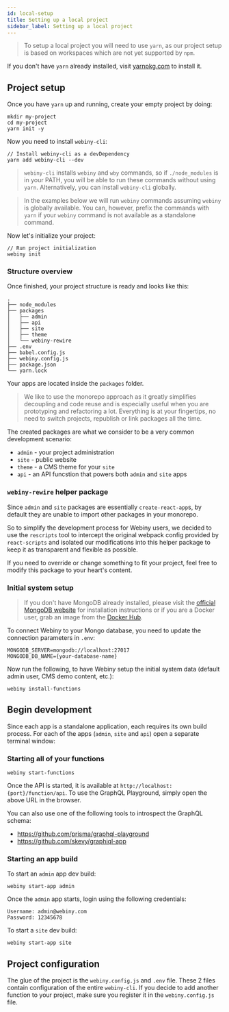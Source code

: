 ```yaml
---
id: local-setup
title: Setting up a local project
sidebar_label: Setting up a local project
---
```


> To setup a local project you will need to use `yarn`, as our project setup is based on workspaces which are not yet supported by `npm`.

If you don't have `yarn` already installed, visit [yarnpkg.com](https://yarnpkg.com/en/docs/install) to install it.

## Project setup

Once you have `yarn` up and running, create your empty project by doing:
```
mkdir my-project
cd my-project
yarn init -y
```

Now you need to install `webiny-cli`:
```
// Install webiny-cli as a devDependency
yarn add webiny-cli --dev
```

> `webiny-cli` installs `webiny` and `wby` commands, so if `./node_modules` is in your PATH, you will be able to 
run these commands without using `yarn`. Alternatively, you can install `webiny-cli` globally.

> In the examples below we will run `webiny` commands assuming `webiny` is globally available. You can, however, 
prefix the commands with `yarn` if your `webiny` command is not available as a standalone command.

Now let's initialize your project:
```
// Run project initialization
webiny init
```

### Structure overview

Once finished, your project structure is ready and looks like this:
```
.
├── node_modules
├── packages
│   ├── admin
│   ├── api
│   ├── site
│   ├── theme
│   └── webiny-rewire
├── .env
├── babel.config.js
├── webiny.config.js
├── package.json
└── yarn.lock
```
Your apps are located inside the `packages` folder.

> We like to use the
  monorepo approach as it greatly simplifies decoupling and code reuse and
  is especially useful when you are prototyping and refactoring a lot.
  Everything is at your fingertips, no need to switch projects, republish
  or link packages all the time.

The created packages are what we consider to be a very common
development scenario:
- `admin` - your project administration
- `site` - public website
- `theme` - a CMS theme for your `site`
- `api` - an API funcstion that powers both `admin` and `site` apps

### `webiny-rewire` helper package
Since `admin` and `site` packages are essentially `create-react-app`s,
by default they are unable to import other packages in your monorepo.

So to simplify the development process for Webiny users, we
decided to use the `rescripts` tool to intercept the original webpack
config provided by `react-scripts` and isolated our modifications into
this helper package to keep it as transparent and flexible as possible.

If you need to override or change something to fit your project,
feel free to modify this package to your heart's content.

### Initial system setup
> If you don't have MongoDB already installed, please visit the
[official MongoDB website](https://docs.mongodb.com/manual/installation/)
for installation instructions or if you are a Docker user,
grab an image from the [Docker Hub](https://hub.docker.com/_/mongo/).

To connect Webiny to your Mongo database, you need to update the
connection parameters in `.env`:
```
MONGODB_SERVER=mongodb://localhost:27017
MONGODB_DB_NAME={your-database-name}
```

Now run the following, to have Webiny setup the initial system data
(default admin user, CMS demo content, etc.):
```
webiny install-functions
```

## Begin development
Since each app is a standalone application, each requires
its own build process. For each of the apps (`admin`, `site` and `api`)
open a separate terminal window:

### Starting all of your functions
```
webiny start-functions
```

Once the API is started, it is available at `http://localhost:{port}/function/api`.
To use the GraphQL Playground, simply open the above URL in the browser.

You can also use one of the following tools to introspect the GraphQL schema:
- https://github.com/prisma/graphql-playground
- https://github.com/skevy/graphiql-app

### Starting an app build
To start an `admin` app dev build:
```
webiny start-app admin
```

Once the `admin` app starts, login using the following credentials:
```
Username: admin@webiny.com
Password: 12345678
```

To start a `site` dev build:
```
webiny start-app site
```

## Project configuration
The glue of the project is the `webiny.config.js` and `.env` file. These 2 files contain
configuration of the entire `webiny-cli`. If you decide to add another function to
your project, make sure you register it in the `webiny.config.js` file. 


